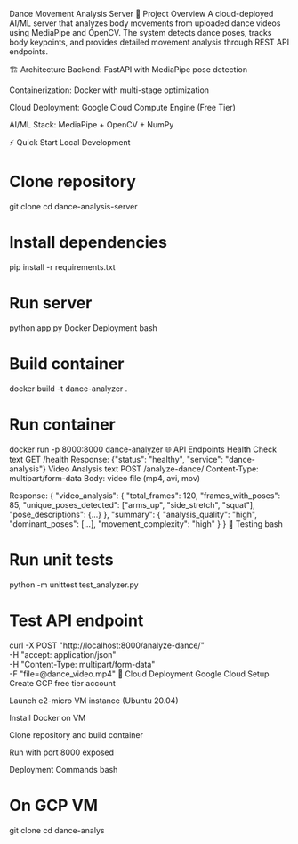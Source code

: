 Dance Movement Analysis Server
🎯 Project Overview
A cloud-deployed AI/ML server that analyzes body movements from uploaded dance videos using MediaPipe and OpenCV. The system detects dance poses, tracks body keypoints, and provides detailed movement analysis through REST API endpoints.

🏗️ Architecture
Backend: FastAPI with MediaPipe pose detection

Containerization: Docker with multi-stage optimization

Cloud Deployment: Google Cloud Compute Engine (Free Tier)

AI/ML Stack: MediaPipe + OpenCV + NumPy

⚡ Quick Start
Local Development
# Clone repository
git clone <your-repo-url>
cd dance-analysis-server

# Install dependencies
pip install -r requirements.txt

# Run server
python app.py
Docker Deployment
bash
# Build container
docker build -t dance-analyzer .

# Run container
docker run -p 8000:8000 dance-analyzer
🌐 API Endpoints
Health Check
text
GET /health
Response: {"status": "healthy", "service": "dance-analysis"}
Video Analysis
text
POST /analyze-dance/
Content-Type: multipart/form-data
Body: video file (mp4, avi, mov)

Response: {
  "video_analysis": {
    "total_frames": 120,
    "frames_with_poses": 85,
    "unique_poses_detected": ["arms_up", "side_stretch", "squat"],
    "pose_descriptions": {...}
  },
  "summary": {
    "analysis_quality": "high",
    "dominant_poses": [...],
    "movement_complexity": "high"
  }
}
🧪 Testing
bash
# Run unit tests
python -m unittest test_analyzer.py

# Test API endpoint
curl -X POST "http://localhost:8000/analyze-dance/" \
     -H "accept: application/json" \
     -H "Content-Type: multipart/form-data" \
     -F "file=@dance_video.mp4"
🚀 Cloud Deployment
Google Cloud Setup
Create GCP free tier account

Launch e2-micro VM instance (Ubuntu 20.04)

Install Docker on VM

Clone repository and build container

Run with port 8000 exposed

Deployment Commands
bash
# On GCP VM
git clone <repo-url>
cd dance-analys
